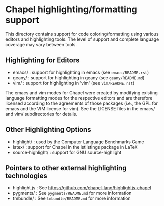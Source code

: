 Chapel highlighting/formatting support
======================================

This directory contains support for code coloring/formatting using
various editors and highlighting tools.  The level of support and
complete language coverage may vary between tools.

Highlighting for Editors
------------------------

* emacs/ : support for highlighting in emacs (see `emacs/README.rst`)
* geany/ : support for highlighting in geany (see `geany/README.md`)
* vim/ : support for highlighting in 'vim' (see `vim/README.rst`)

The emacs and vim modes for Chapel were created by modifying existing
language formatting modes for the respective editors and are therefore
licensed according to the agreements of those packages (i.e., the GPL
for emacs and the VIM license for vim).  See the LICENSE files in the
emacs/ and vim/ subdirectories for details.

Other Highlighting Options
--------------------------

* highlight/ : used by the Computer Language Benchmarks Game
* latex/ : support for Chapel in the lstlistings package in LaTeX
* source-highlight/ : support for GNU source-highlight

Pointers to other external highlighting technologies
----------------------------------------------------

* highlight.js : See https://github.com/chapel-lang/highlightjs-chapel
* pygments/ : See `pygments/README.md` for more information
* tmbundle/ : See `tmbundle/README.md` for more information
